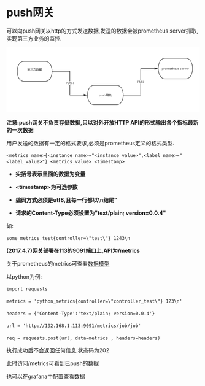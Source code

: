 # push网关

可以向push网关以http的方式发送数据,发送的数据会被prometheus server抓取,实现第三方业务的监控.


![](../asset/images/push_gateway.png)

**注意:push网关不负责存储数据,只以对外开放HTTP API的形式输出各个指标最新的一次数据**


用户发送的数据有一定的格式要求,必须是prometheus定义的格式类型.

    <metrics_name>{<instance_name>="<instance_value>",<label_name>="<label_value>"} <metrics_value> <timestamp>


- **尖括号表示里面的数据为变量**

- **\<timestamp\>为可选参数**

- **编码方式必须是utf8,且每一行都以\n结尾"**

- **请求的Content-Type必须设置为"text/plain; version=0.0.4"**

如:

    some_metrics_test{controller=\"test\"} 1243\n

**(2017.4.7)网关部署在113的9091端口上,API为/metrics**

关于prometheus的metrics可查看[数据模型](数据模型.md)

以python为例:

    import requests

    metrics = 'python_metrics{controller=\"controller_test\"} 123\n'

    headers = {'Content-Type':'text/plain; version=0.0.4'}

    url = 'http://192.168.1.113:9091/metrics/job/job'

    req = requests.post(url, data=metrics , headers=headers)

执行成功后不会返回任何信息,状态码为202

此时访问/metrics可看到已push的数据

也可以在grafana中配置查看数据

<!--## 数据的输出格式

有两种输出格式可选:

- text

    \# HELP api_http_request_count The total number of HTTP requests.

    \# TYPE api_http_request_count counter

    http_request_count{method="post",code="200"} 1027 1395066363000

    http_request_count{method="post",code="400"}    3 1395066363000

    \# Escaping in label values:

    msdos_file_access_time_ms{path="C:\\DIR\\FILE.TXT",error="Cannot find file:\n\"FILE.TXT\""} 
    1.234e3
    
    \# Minimalistic line:
    
    metric_without_timestamp_and_labels 12.47
    
    \# A weird metric from before the epoch:
    
    something_weird{problem="division by zero"} +Inf -3982045
    
    \# Finally a summary, which has a pretty complex representation in the text format:
    
    \# HELP telemetry_requests_metrics_latency_microseconds A histogram of the response latency.
    
    \# TYPE telemetry_requests_metrics_latency_microseconds summary
    
    telemetry_requests_metrics_latency_microseconds{quantile="0.01"} 3102
    
    telemetry_requests_metrics_latency_microseconds{quantile="0.05"} 3272
    

- protocol-buffer

**2014年4月之后的prometheus版本都大于0.0.4,其pushgateway不支持JSON**


注意事项:

- 编码格式必须为utf8
- 每一行必须以"\n"做结尾
- 以任意数量的空格或\t隔开一条监控指标的内容
- 首尾的空格会被忽略
- 注释以#开头,并且必须以"HELP"或者"TYPE"做第二个关键字,todo:补充更加详细的文档!
- 值为float类型,Nan,+Inf,-Inf表示值不可用
- 时间戳可以自己添加,类型为int64(微妙).若不添加则默认为prometheus server的抓取时间.
[为什么以抓取时间而不是采集时间]()

    package pushgateway

    import (
        "fmt"
        "io/ioutil"
        "net/http"
        "strings"
    )

    var (
        countM map[string]int
    )

    func init() {
        countM = make(map[string]int)
    }

    // TestController :
    func TestController(resp http.ResponseWriter, req *http.Request) {
        ctrlName := "TestController"
        req.ParseForm()
        countM[ctrlName]++
        sendPushgateway()
    }

    func sendPushgateway() {
        client := &http.Client{}

        sendValue := "some_metrics_test{controller=\"test\"} 1243\n"
        req, err := http.NewRequest("POST", "http://127.0.0.1:9091/metrics/job/job_test/instance/instance_test", strings.NewReader(sendValue))
        req.Header.Set("Content-Type", "text/plain;charset=utf-8")
        if err != nil {
            fmt.Println(err)
        }

        resp, err := client.Do(req)
        if err != nil {
            fmt.Println(err)
        }
        fmt.Printf("resp:%v\n", resp)

        body, err := ioutil.ReadAll(resp.Request.Body)
        if err != nil {
            fmt.Println(err)
        }
        fmt.Println(body)
    }-->

